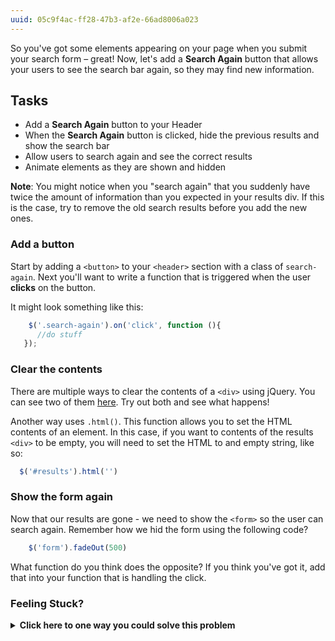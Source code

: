 ```yaml
---
uuid: 05c9f4ac-ff28-47b3-af2e-66ad8006a023
---
```


So you've got some elements appearing on your page when you submit your search form – great! Now, let's add a **Search Again** button that allows your users to see the search bar again, so they may find new information.

## Tasks

- Add a **Search Again** button to your Header
- When the **Search Again** button is clicked, hide the previous results and show the search bar
- Allow users to search again and see the correct results
- Animate elements as they are shown and hidden

**Note**: You might notice when you "search again" that you suddenly have twice the amount of information than you expected in your results div. If this is the case, try to remove the old search results before you add the new ones.
### Add a button

Start by adding a `<button>` to your `<header>` section with a class of `search-again`. Next you'll want to write a function that is triggered when the user **clicks** on the button.

It might look something like this:

```javascript
    $('.search-again').on('click', function (){
      //do stuff
   });
```

### Clear the contents

There are multiple ways to clear the contents of a `<div>` using jQuery. You can see two of them [here](https://www.sitepoint.com/jquery-clear-div-contents/). Try out both and see what happens!

Another way uses `.html()`. This function allows you to set the HTML contents of an element. In this case, if you want to contents of the results `<div>` to be empty, you will need to set the HTML to and empty string, like so:

```javascript
  $('#results').html('')
```

### Show the form again

Now that our results are gone - we need to show the `<form>` so the user can search again. Remember how we hid the form using the following code?

```javascript
    $('form').fadeOut(500)
```

What function do you think does the opposite? If you think you've got it, add that into your function that is handling the click.


### Feeling Stuck?

<details>
  <summary><strong>Click here to one way you could solve this problem</strong></summary>
  It's important to note that when it comes to coding there are many ways to reach the same result, this is just one of them! Use the code below to add more elements to your results `<div>` 

  ```javascript
  $('.search-again').on('click', function (){
      $('.container').remove();
      $('form').delay(1000).fadeIn(500)
  });  
  ```
</details>